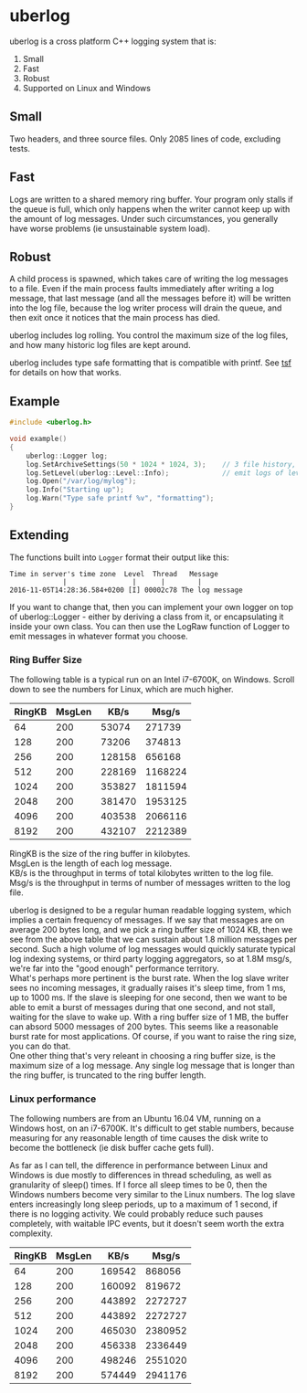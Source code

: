 # uberlog

uberlog is a cross platform C++ logging system that is:

1. Small
2. Fast
3. Robust
4. Supported on Linux and Windows

## Small
Two headers, and three source files. Only 2085 lines of code, excluding tests.

## Fast
Logs are written to a shared memory ring buffer. Your program only stalls if the
queue is full, which only happens when the writer cannot keep up with the
amount of log messages. Under such circumstances, you generally have worse
problems (ie unsustainable system load).

## Robust
A child process is spawned, which takes care of writing the log messages to a file.
Even if the main process faults immediately after writing a log message, that last
message (and all the messages before it) will be written into the log file, because
the log writer process will drain the queue, and then exit once it notices that
the main process has died.

uberlog includes log rolling. You control the maximum size of the log files, and how
many historic log files are kept around.

uberlog includes type safe formatting that is compatible with printf. See
[tsf](https://github.com/IMQS/tsf) for details on how that works.

## Example
```cpp
#include <uberlog.h>

void example()
{
	uberlog::Logger log;
	log.SetArchiveSettings(50 * 1024 * 1024, 3);    // 3 file history, 50 MB each
	log.SetLevel(uberlog::Level::Info);             // emit logs of level Info or higher
	log.Open("/var/log/mylog");
	log.Info("Starting up");
	log.Warn("Type safe printf %v", "formatting");
}
```

## Extending
The functions built into `Logger` format their output like this:

    Time in server's time zone  Level  Thread   Message
                 |                |      |        |
    2016-11-05T14:28:36.584+0200 [I] 00002c78 The log message

If you want to change that, then you can implement your own logger on
top of uberlog::Logger - either by deriving a class from it, or 
encapsulating it inside your own class. You can then use the LogRaw
function of Logger to emit messages in whatever format you choose.

### Ring Buffer Size

The following table is a typical run on an Intel i7-6700K, on Windows.
Scroll down to see the numbers for Linux, which are much higher.

|RingKB| MsgLen |   KB/s | Msg/s  |
|------|--------|--------|--------|
    64 |    200 |  53074 |  271739
   128 |    200 |  73206 |  374813
   256 |    200 | 128158 |  656168
   512 |    200 | 228169 | 1168224
  1024 |    200 | 353827 | 1811594
  2048 |    200 | 381470 | 1953125
  4096 |    200 | 403538 | 2066116
  8192 |    200 | 432107 | 2212389  

RingKB is the size of the ring buffer in kilobytes.  
MsgLen is the length of each log message.  
KB/s is the throughput in terms of total kilobytes written to the log file.  
Msg/s is the throughput in terms of number of messages written to the log file. 

uberlog is designed to be a regular human readable logging system, which implies
a certain frequency of messages. If we say that messages are on average 200 bytes
long, and we pick a ring buffer size of 1024 KB, then we see from the above table
that we can sustain about 1.8 million messages per second. Such a high volume of log
messages would quickly saturate typical log indexing systems, or third party
logging aggregators, so at 1.8M msg/s, we're far into the "good enough"
performance territory.  
What's perhaps more pertinent is the burst rate. When the log slave writer sees
no incoming messages, it gradually raises it's sleep time, from 1 ms, up to 1000 ms.
If the slave is sleeping for one second, then we want to be able to emit a burst of
messages during that one second, and not stall, waiting for the slave to wake up.
With a ring buffer size of 1 MB, the buffer can absord 5000 messages of 200 bytes.
This seems like a reasonable burst rate for most applications. Of course, if you
want to raise the ring size, you can do that.  
One other thing that's very releant in choosing a ring buffer size, is the maximum
size of a log message. Any single log message that is longer than the ring buffer,
is truncated to the ring buffer length.

### Linux performance

The following numbers are from an Ubuntu 16.04 VM, running on
a Windows host, on an i7-6700K. It's difficult to get stable numbers, because
measuring for any reasonable length of time causes the disk write to become the
bottleneck (ie disk buffer cache gets full).

As far as I can tell, the difference in performance between Linux and Windows
is due mostly to differences in thread scheduling, as well as granularity of
sleep() times. If I force all sleep times to be 0, then the Windows numbers
become very similar to the Linux numbers. The log slave enters increasingly long
sleep periods, up to a maximum of 1 second, if there is no logging activity.
We could probably reduce such pauses completely, with waitable IPC events, but
it doesn't seem worth the extra complexity.

|RingKB| MsgLen |   KB/s | Msg/s  |
|------|--------|--------|--------|
    64 |   200  | 169542 |  868056
   128 |   200  | 160092 |  819672
   256 |   200  | 443892 | 2272727
   512 |   200  | 443892 | 2272727
  1024 |   200  | 465030 | 2380952
  2048 |   200  | 456338 | 2336449
  4096 |   200  | 498246 | 2551020
  8192 |   200  | 574449 | 2941176
 